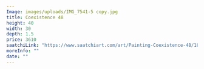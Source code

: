 ```yaml
---
Image: images/uploads/IMG_7541-5 copy.jpg
title: Coexistence 48
height: 40
width: 30
depth: 1.5
price: 3610
saatchiLink: "https://www.saatchiart.com/art/Painting-Coexistence-48/189576/8823836/view"
moreInfo: ""
date: ""
---
```


